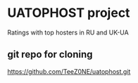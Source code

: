 # UATOPHOST project #
Ratings with top hosters in RU and UK-UA

## git repo for cloning ##
https://github.com/TeeZ0NE/uatophost.git